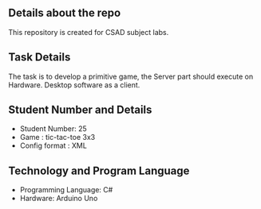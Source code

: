 ## Details about the repo
This repository is created for CSAD subject labs.

## Task Details
The task is to develop a primitive game, the Server part should execute on Hardware. Desktop software as a client.

## Student Number and Details
- Student Number: 25
- Game : tic-tac-toe 3x3 
- Config format : XML

## Technology and Program Language
- Programming Language: C#
- Hardware: Arduino Uno